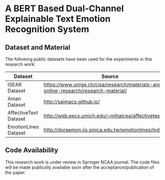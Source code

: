 # A BERT Based Dual-Channel Explainable Text Emotion Recognition System

## Dataset and Material
The following public datasets have been used for the experiments in this research work:

Dataset  | Source
------------- | -------------
ISEAR Dataset | https://www.unige.ch/cisa/research/materials-and-online-research/research-material/
Aman Dataset  | http://saimacs.github.io/
AffectiveText Dataset  | http://web.eecs.umich.edu/~mihalcea/affectivetext/
EmotionLines Dataset | http://doraemon.iis.sinica.edu.tw/emotionlines/index.html

## Code Availability
This research work is under review in Springer NCAA journal. The code files will be made publically available soon after the acceptance/publication of the paper.

